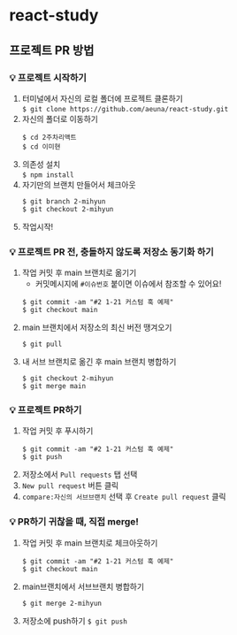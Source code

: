 # react-study

## 프로젝트 PR 방법
### 💡 프로젝트 시작하기
1. 터미널에서 자신의 로컬 폴더에 프로젝트 클론하기  
   ```$ git clone https://github.com/aeuna/react-study.git```
2. 자신의 폴더로 이동하기  
   ```
   $ cd 2주차리액트
   $ cd 이미현
   ```
3. 의존성 설치  
  ```$ npm install```
4. 자기만의 브랜치 만들어서 체크아웃
   ```
   $ git branch 2-mihyun
   $ git checkout 2-mihyun
   ```
5. 작업시작!

### 💡 프로젝트 PR 전, 충돌하지 않도록 저장소 동기화 하기
1. 작업 커밋 후 main 브랜치로 옮기기
   - 커밋메시지에 `#이슈번호` 붙이면 이슈에서 참조할 수 있어요!
   ```
   $ git commit -am "#2 1-21 커스텀 훅 예제"
   $ git checkout main
   ```
2. main 브랜치에서 저장소의 최신 버전 땡겨오기
   ```
   $ git pull
   ```
4. 내 서브 브랜치로 옮긴 후 main 브랜치 병합하기
   ```
   $ git checkout 2-mihyun
   $ git merge main
   ```
 
### 💡 프로젝트 PR하기
1. 작업 커밋 후 푸시하기  
   ```
   $ git commit -am "#2 1-21 커스텀 훅 예제"
   $ git push
   ```
2. 저장소에서 `Pull requests` 탭 선택
3. `New pull request` 버튼 클릭
4. `compare:자신의 서브브랜치` 선택 후 `Create pull request` 클릭


### 💡 PR하기 귀찮을 때, 직접 merge!
1. 작업 커밋 후 main 브랜치로 체크아웃하기
   ```
   $ git commit -am "#2 1-21 커스텀 훅 예제"
   $ git checkout main
   ```
2. main브랜치에서 서브브랜치 병합하기
   ```
   $ git merge 2-mihyun
   ```
3. 저장소에 push하기
  ```$ git push```
